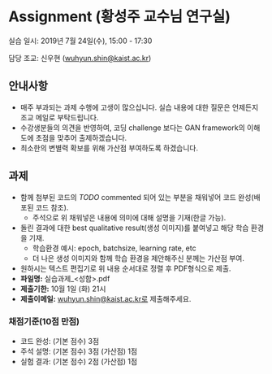 # Assignment (황성주 교수님 연구실)

실습 일시: 2019년 7월 24일(수), 15:00 - 17:30

담당 조교: 신우현 (wuhyun.shin@kaist.ac.kr)

## 안내사항
* 매주 부과되는 과제 수행에 고생이 많으십니다. 실습 내용에 대한 질문은 언제든지 조교 메일로 부탁드립니다.
* 수강생분들의 의견을 반영하여, 코딩 challenge 보다는 GAN framework의 이해도에 초점을 맞추어 출제하겠습니다.
* 최소한의 변별력 확보를 위해 가산점 부여하도록 하겠습니다.

## 과제

* 함께 첨부된 코드의 *TODO* commented 되어 있는 부분을 채워넣어 코드 완성(배포된 코드 참조).
  * 주석으로 위 채워넣은 내용에 의미에 대해 설명을 기재(한글 가능).
* 돌린 결과에 대한 best qualitative result(생성 이미지)를 붙여넣고 해당 학습 환경을 기재. 
  * 학습환경 예시: epoch, batchsize, learning rate, etc
  * 더 나은 생성 이미지와 함께 학습 환경을 제안해주신 분께는 가산점 부여.
* 원하시는 텍스트 편집기로 위 내용 순서대로 정렬 후 PDF형식으로 제출.
* **파일명:** 실습과제_<성함>.pdf
* **제출기한:** 10월 1일 (화) 21시
* **제출이메일:** wuhyun.shin@kaist.ac.kr로 제출해주세요.


### 채점기준(10점 만점)
* 코드 완성: (기본 점수) 3점
* 주석 설명: (기본 점수) 3점 (가산점) 1점
* 실험 결과: (기본 점수) 2점 (가산점) 1점
